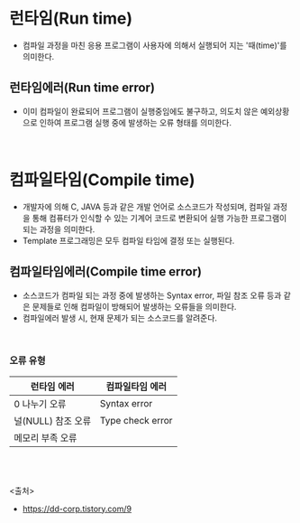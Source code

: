 # 런타임(Run time)
- 컴파일 과정을 마친 응용 프로그램이 사용자에 의해서 실행되어 지는 '때(time)'를 의미한다.

## 런타임에러(Run time error)
- 이미 컴파일이 완료되어 프로그램이 실행중임에도 불구하고, 의도치 않은 예외상황으로 인하여 프로그램 실행 중에 발생하는 오류 형태를 의미한다.

 <br>

# 컴파일타임(Compile time)
- 개발자에 의해 C, JAVA 등과 같은 개발 언어로 소스코드가 작성되며, 컴파일 과정을 통해 컴퓨터가 인식할 수 있는 기계어 코드로 변환되어 실행 가능한 프로그램이 되는 과정을 의미한다.
- Template 프로그래밍은 모두 컴파일 타임에 결정 또는 실행된다.

## 컴파일타임에러(Compile time error)
- 소스코드가 컴파일 되는 과정 중에 발생하는 Syntax error, 파일 참조 오류 등과 같은 문제들로 인해 컴파일이 방해되어 발생하는 오류들을 의미한다.
- 컴파일에러 발생 시, 현재 문제가 되는 소스코드를 알려준다.

 <br>

### 오류 유형

|런타임 에러	| 컴파일타임 에러 |
|-------------|------------------|
|0 나누기 오류|Syntax error|
|널(NULL) 참조 오류|Type check error|
|메모리 부족 오류|


<br><br><br>
<출처>
- https://dd-corp.tistory.com/9
